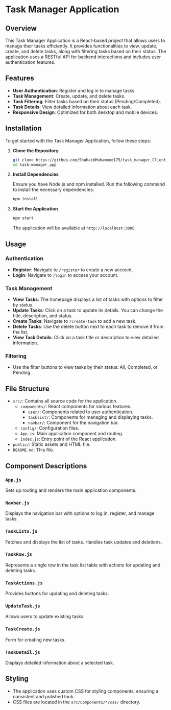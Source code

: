 # Task Manager Application

## Overview

This Task Manager Application is a React-based project that allows users to manage their tasks efficiently. It provides functionalities to view, update, create, and delete tasks, along with filtering tasks based on their status. The application uses a RESTful API for backend interactions and includes user authentication features.

## Features

- **User Authentication**: Register and log in to manage tasks.
- **Task Management**: Create, update, and delete tasks.
- **Task Filtering**: Filter tasks based on their status (Pending/Completed).
- **Task Details**: View detailed information about each task.
- **Responsive Design**: Optimized for both desktop and mobile devices.

## Installation

To get started with the Task Manager Application, follow these steps:

1. **Clone the Repository**

    ```bash
    git clone https://github.com/ShuhaibMuhammed175/task_manager_Client-Side.git
    cd task-manager_app
    ```

2. **Install Dependencies**

    Ensure you have Node.js and npm installed. Run the following command to install the necessary dependencies:

    ```bash
    npm install
    ```


3. **Start the Application**

    ```bash
    npm start
    ```

    The application will be available at `http://localhost:3000`.

## Usage

### Authentication

- **Register**: Navigate to `/register` to create a new account.
- **Login**: Navigate to `/login` to access your account.

### Task Management

- **View Tasks**: The homepage displays a list of tasks with options to filter by status.
- **Update Tasks**: Click on a task to update its details. You can change the title, description, and status.
- **Create Tasks**: Navigate to `/create-task` to add a new task.
- **Delete Tasks**: Use the delete button next to each task to remove it from the list.
- **View Task Details**: Click on a task title or description to view detailed information.

### Filtering

- Use the filter buttons to view tasks by their status: All, Completed, or Pending.

## File Structure

- `src/`: Contains all source code for the application.
  - `components/`: React components for various features.
    - `user/`: Components related to user authentication.
    - `tasklist/`: Components for managing and displaying tasks.
    - `navbar/`: Component for the navigation bar.
  - `config/`: Configuration files.
  - `App.js`: Main application component and routing.
  - `index.js`: Entry point of the React application.
- `public/`: Static assets and HTML file.
- `README.md`: This file.

## Component Descriptions

### `App.js`

Sets up routing and renders the main application components.

### `Navbar.js`

Displays the navigation bar with options to log in, register, and manage tasks.

### `TaskLists.js`

Fetches and displays the list of tasks. Handles task updates and deletions.

### `TaskRow.js`

Represents a single row in the task list table with actions for updating and deleting tasks.

### `TaskActions.js`

Provides buttons for updating and deleting tasks.

### `UpdateTask.js`

Allows users to update existing tasks.

### `TaskCreate.js`

Form for creating new tasks.

### `TaskDetail.js`

Displays detailed information about a selected task.

## Styling

- The application uses custom CSS for styling components, ensuring a consistent and polished look.
- CSS files are located in the `src/Components/*/css/` directory.

